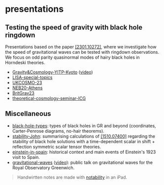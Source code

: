 # presentations

## Testing the speed of gravity with black hole ringdown
Presentations based on the paper [[2301.10272]](https://arxiv.org/abs/2301.10272), where we investigate how the speed of gravitational waves can be tested with ringdown observations. We focus on odd parity quasinormal modes of hairy black holes in Horndeski theories.
- [Gravity&Cosmology-YITP-Kyoto](https://github.com/sergisl/presentations/blob/main/Gravity&Cosmology-YITP-Kyoto.pdf) ([video](https://www2.yukawa.kyoto-u.ac.jp/~gc2024/records/240226-8_SireraLahoz.mp4))
- [LISA-special-topics](https://github.com/sergisl/presentations/blob/main/LISA-special-topics.pdf)
- [UKCOSMO-23](https://github.com/sergisl/presentations/blob/main/UKCOSMO-23.pdf)
- [NEB20-Athens](https://github.com/sergisl/presentations/blob/main/NEB20-Athens.pdf)
- [BritGrav23](https://github.com/sergisl/presentations/blob/main/Britgrav23.pdf)
- [theoretical-cosmology-seminar-ICG](https://github.com/sergisl/presentations/blob/main/theoretical-cosmology-seminar-ICG.pdf)
## Miscellaneous
- [black-hole-types](https://github.com/sergisl/presentations/blob/main/black-hole-types.pdf): types of black holes in GR and beyond (coordinates, Carter-Penrose diagrams, no-hair theorems).
- [stability-John](https://github.com/sergisl/presentations/blob/main/stability-John.pdf): summarising calculations of [[1510.07400]](https://arxiv.org/pdf/1510.07400.pdf) regarding the stability of black hole solutions with a time-dependent scalar in shift + reflection symmetric scalar tensor theories.
- [einstein-in-spain](https://github.com/sergisl/presentations/blob/main/einstein-in-spain.pdf): historical context and main events of Einstein's 1923 visit to Spain.
- [gravitational-waves](https://github.com/sergisl/presentations/blob/main/gravitational-waves.pdf) ([video](https://youtu.be/euk_OrPyqmU?si=3Zwgf0sKu9q--2zP)): public talk on gravitational waves for the Royal Observatory Greenwich.

> Handwirtten notes are made with [notability](https://notability.com/) in an iPad.
